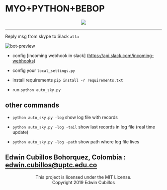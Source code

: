 ﻿﻿MYO+PYTHON+BEBOP 
=========
<p align="center">
  <a href="https://opensource.org/licenses/MIT" alt="License: MIT">
    <img src="https://img.shields.io/badge/License-MIT-yellow.svg?style=flat-square"/>
  </a>
</p>

---

Reply msg from skype to Slack  `alfa`

![bot-preview](https://github.com/Cubillosxy/skypetoslack/blob/master/library/skype-bot.png)

- config [incoming webhook in slack] (https://api.slack.com/incoming-webhooks)
- config your `local_settings.py`
- install requirements `pip install -r requirements.txt`

- run `python auto_sky.py`


## other commands

- `python auto_sky.py -log` show log file with records

- `python auto_sky.py -log -tail` show last records in log file (real time update)

- `python auto_sky.py -log -path` show path where log file lives

Edwin Cubillos Bohorquez, Colombia : edwin.cubillos@uptc.edu.co
----
<p align="center">This project is licensed under the MIT License.</br>
Copyright  2019 Edwin Cubillos</p>